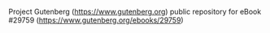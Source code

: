 Project Gutenberg (https://www.gutenberg.org) public repository for eBook #29759 (https://www.gutenberg.org/ebooks/29759)
